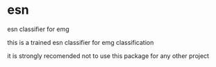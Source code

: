 # esn
esn classifier for emg

this is a trained esn classifier for emg classification

it is strongly recomended not to use this package for any other project
